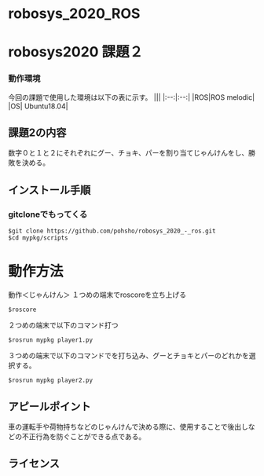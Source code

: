 # robosys_2020_ROS

# robosys2020 課題２
### 動作環境
今回の課題で使用した環境は以下の表に示す。
|||
|:--:|:--:|
|ROS|ROS melodic|
|OS| Ubuntu18.04|

## 課題2の内容
数字０と１と２にそれぞれにグー、チョキ、パーを割り当てじゃんけんをし、勝敗を決める。

## インストール手順
### gitcloneでもってくる
```bash:
$git clone https://github.com/pohsho/robosys_2020_-_ros.git
$cd mypkg/scripts
```

# 動作方法
動作＜じゃんけん＞
１つめの端末でroscoreを立ち上げる
```bash:
$roscore
```
２つめの端末で以下のコマンド打つ
```bash:
$rosrun mypkg player1.py
```
３つめの端末で以下のコマンドでを打ち込み、グーとチョキとパーのどれかを選択する。
```bash:
$rosrun mypkg player2.py
```
## アピールポイント
車の運転手や荷物持ちなどのじゃんけんで決める際に、使用することで後出しなどの不正行為を防ぐことができる点である。
## ライセンス

